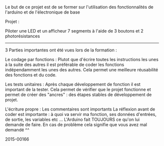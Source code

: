 Le but de ce projet est de se former sur l'utilisation des fonctionnalités de l'arduino et de l'électronique de base

Projet :

Piloter une LED et un afficheur 7 segments à l'aide de 3 boutons et 2 photorésistances

_________________________________________________________________________________________________________________________

3 Parties importantes ont été vues lors de la formation :

Le codage par fonctions :
  Plutot que d'écrire toutes les instructions les unes à la suite des autres il est préférable de coder les fonctions indépendamment les unes  des autres. Cela permet une meilleure réusabilité des fonctions et du code.
  
Les tests unitaires :
  Après chaque développement de fonction il est important de la tester. Cela permet de vérifier que le projet fonctionne et permet de créer des "ancres" : des étapes stables de développement de projet.
  
L'écriture propre :
  Les commentaires sont importants
  La réflexion avant de coder est importante : à quoi va servir ma fonction, ses données d'entrées, de sortie, les variables etc ...
  L'Arduino fait TOUJOURS ce qu'on lui demande de faire. En cas de problème cela signifie que vous avez mal demandé ^^

2015-00166
